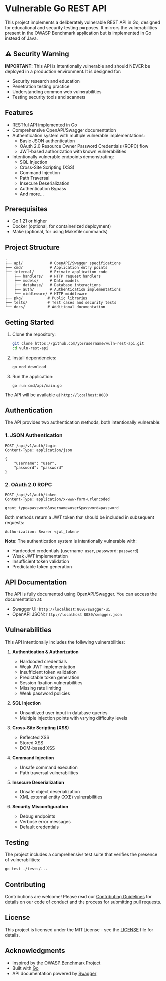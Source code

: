# Vulnerable Go REST API

This project implements a deliberately vulnerable REST API in Go, designed for educational and security testing purposes. It mirrors the vulnerabilities present in the OWASP Benchmark application but is implemented in Go instead of Java.

## ⚠️ Security Warning

**IMPORTANT**: This API is intentionally vulnerable and should NEVER be deployed in a production environment. It is designed for:
- Security research and education
- Penetration testing practice
- Understanding common web vulnerabilities
- Testing security tools and scanners

## Features

- RESTful API implemented in Go
- Comprehensive OpenAPI/Swagger documentation
- Authentication system with multiple vulnerable implementations:
  - Basic JSON authentication
  - OAuth 2.0 Resource Owner Password Credentials (ROPC) flow
  - JWT-based authorization with known vulnerabilities
- Intentionally vulnerable endpoints demonstrating:
  - SQL Injection
  - Cross-Site Scripting (XSS)
  - Command Injection
  - Path Traversal
  - Insecure Deserialization
  - Authentication Bypass
  - And more...

## Prerequisites

- Go 1.21 or higher
- Docker (optional, for containerized deployment)
- Make (optional, for using Makefile commands)

## Project Structure

```
.
├── api/            # OpenAPI/Swagger specifications
├── cmd/            # Application entry points
├── internal/       # Private application code
│   ├── handlers/   # HTTP request handlers
│   ├── models/     # Data models
│   ├── database/   # Database interactions
│   ├── auth/       # Authentication implementations
│   └── middleware/ # HTTP middleware
├── pkg/           # Public libraries
├── tests/         # Test cases and security tests
└── docs/          # Additional documentation
```

## Getting Started

1. Clone the repository:
   ```bash
   git clone https://github.com/yourusername/vuln-rest-api.git
   cd vuln-rest-api
   ```

2. Install dependencies:
   ```bash
   go mod download
   ```

3. Run the application:
   ```bash
   go run cmd/api/main.go
   ```

The API will be available at `http://localhost:8080`

## Authentication

The API provides two authentication methods, both intentionally vulnerable:

### 1. JSON Authentication
```http
POST /api/v1/auth/login
Content-Type: application/json

{
    "username": "user",
    "password": "password"
}
```

### 2. OAuth 2.0 ROPC
```http
POST /api/v1/auth/token
Content-Type: application/x-www-form-urlencoded

grant_type=password&username=user&password=password
```

Both methods return a JWT token that should be included in subsequent requests:
```http
Authorization: Bearer <jwt_token>
```

**Note**: The authentication system is intentionally vulnerable with:
- Hardcoded credentials (username: `user`, password: `password`)
- Weak JWT implementation
- Insufficient token validation
- Predictable token generation

## API Documentation

The API is fully documented using OpenAPI/Swagger. You can access the documentation at:
- Swagger UI: `http://localhost:8080/swagger-ui`
- OpenAPI JSON: `http://localhost:8080/swagger.json`

## Vulnerabilities

This API intentionally includes the following vulnerabilities:

1. **Authentication & Authorization**
   - Hardcoded credentials
   - Weak JWT implementation
   - Insufficient token validation
   - Predictable token generation
   - Session fixation vulnerabilities
   - Missing rate limiting
   - Weak password policies

2. **SQL Injection**
   - Unsanitized user input in database queries
   - Multiple injection points with varying difficulty levels

3. **Cross-Site Scripting (XSS)**
   - Reflected XSS
   - Stored XSS
   - DOM-based XSS

4. **Command Injection**
   - Unsafe command execution
   - Path traversal vulnerabilities

5. **Insecure Deserialization**
   - Unsafe object deserialization
   - XML external entity (XXE) vulnerabilities

6. **Security Misconfiguration**
   - Debug endpoints
   - Verbose error messages
   - Default credentials

## Testing

The project includes a comprehensive test suite that verifies the presence of vulnerabilities:

```bash
go test ./tests/...
```

## Contributing

Contributions are welcome! Please read our [Contributing Guidelines](CONTRIBUTING.md) for details on our code of conduct and the process for submitting pull requests.

## License

This project is licensed under the MIT License - see the [LICENSE](LICENSE) file for details.

## Acknowledgments

- Inspired by the [OWASP Benchmark Project](https://owasp.org/www-project-benchmark/)
- Built with [Go](https://golang.org/)
- API documentation powered by [Swagger](https://swagger.io/) 